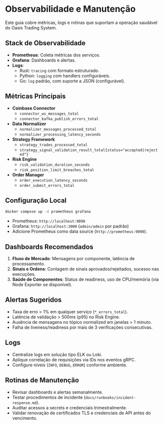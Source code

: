 # Observabilidade e Manutenção

Este guia cobre métricas, logs e rotinas que suportam a operação saudável do Oasis Trading System.

## Stack de Observabilidade
- **Prometheus**: Coleta métricas dos serviços.
- **Grafana**: Dashboards e alertas.
- **Logs**:
  - Rust: `tracing` com formato estruturado.
  - Python: `logging` com handlers configuráveis.
  - Go: `log` padrão, com suporte a JSON (configurável).

## Métricas Principais
- **Coinbase Connector**
  - `connector_ws_messages_total`
  - `connector_kafka_publish_errors_total`
- **Data Normalizer**
  - `normalizer_messages_processed_total`
  - `normalizer_processing_latency_seconds`
- **Strategy Framework**
  - `strategy_trades_processed_total`
  - `strategy_signal_validation_result_total{status="accepted|rejected"}`
- **Risk Engine**
  - `risk_validation_duration_seconds`
  - `risk_position_limit_breaches_total`
- **Order Manager**
  - `order_execution_latency_seconds`
  - `order_submit_errors_total`

## Configuração Local
```bash
docker compose up -d prometheus grafana
```
- Prometheus: `http://localhost:9090`
- Grafana: `http://localhost:3000` (`admin/admin` por padrão)
- Adicione Prometheus como data source (`http://prometheus:9090`).

## Dashboards Recomendados
1. **Fluxo de Mercado**: Mensagens por componente, latência de processamento.
2. **Sinais e Ordens**: Contagem de sinais aprovados/rejeitados, sucesso nas execuções.
3. **Saúde de Componentes**: Status de readiness, uso de CPU/memória (via Node Exporter se disponível).

## Alertas Sugeridos
- Taxa de erro > 1% em qualquer serviço (`*_errors_total`).
- Latência de validação > 500ms (p95) no Risk Engine.
- Ausência de mensagens no tópico normalized em janelas > 1 minuto.
- Falha de liveness/readiness por mais de 3 verificações consecutivas.

## Logs
- Centralize logs em solução tipo ELK ou Loki.
- Aplique correlação de requisições via IDs nos eventos gRPC.
- Configure níveis (`INFO`, `DEBUG`, `ERROR`) conforme ambiente.

## Rotinas de Manutenção
- Revisar dashboards e alertas semanalmente.
- Testar procedimentos de incidente (`docs/runbooks/incident-response.md`).
- Auditar acessos a secrets e credenciais trimestralmente.
- Validar renovação de certificados TLS e credenciais de API antes do vencimento.

